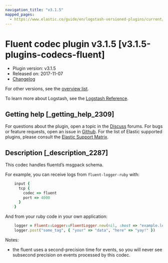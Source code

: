 ```yaml
---
navigation_title: "v3.1.5"
mapped_pages:
  - https://www.elastic.co/guide/en/logstash-versioned-plugins/current/v3.1.5-plugins-codecs-fluent.html
---
```


# Fluent codec plugin v3.1.5 [v3.1.5-plugins-codecs-fluent]


* Plugin version: v3.1.5
* Released on: 2017-11-07
* [Changelog](https://github.com/logstash-plugins/logstash-codec-fluent/blob/v3.1.5/CHANGELOG.md)

For other versions, see the [overview list](codec-fluent-index.md).

To learn more about Logstash, see the [Logstash Reference](logstash://reference/index.md).

## Getting help [_getting_help_2309]

For questions about the plugin, open a topic in the [Discuss](http://discuss.elastic.co) forums. For bugs or feature requests, open an issue in [Github](https://github.com/logstash-plugins/logstash-codec-fluent). For the list of Elastic supported plugins, please consult the [Elastic Support Matrix](https://www.elastic.co/support/matrix#matrix_logstash_plugins).


## Description [_description_2287]

This codec handles fluentd’s msgpack schema.

For example, you can receive logs from `fluent-logger-ruby` with:

```ruby
    input {
      tcp {
        codec => fluent
        port => 4000
      }
    }
```

And from your ruby code in your own application:

```ruby
    logger = Fluent::Logger::FluentLogger.new(nil, :host => "example.log", :port => 4000)
    logger.post("some_tag", { "your" => "data", "here" => "yay!" })
```

Notes:

* the fluent uses a second-precision time for events, so you will never see subsecond precision on events processed by this codec.



